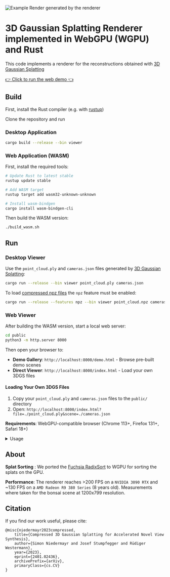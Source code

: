 ![Example Render generated by the renderer](img/example.png)

# 3D Gaussian Splatting Renderer implemented in WebGPU (WGPU) and Rust

This code implements a renderer for the reconstructions obtained with [3D Gaussian Splatting](https://github.com/graphdeco-inria/gaussian-splatting)

[👉 Click to run the web demo 👈](https://keksboter.github.io/web-splat/demo.html)


## Build

First, install the Rust compiler (e.g. with [rustup](https://rustup.rs/)) 

Clone the repository and run

### Desktop Application
```bash
cargo build --release --bin viewer 
```

### Web Application (WASM)
First, install the required tools:
```bash
# Update Rust to latest stable
rustup update stable

# Add WASM target
rustup target add wasm32-unknown-unknown

# Install wasm-bindgen
cargo install wasm-bindgen-cli
```

Then build the WASM version:
```bash
./build_wasm.sh
```

## Run

### Desktop Viewer
Use the `point_cloud.ply` and `cameras.json` files generated by [3D Gaussian Splatting](https://github.com/graphdeco-inria/gaussian-splatting):

```bash
cargo run --release --bin viewer point_cloud.ply cameras.json
```

To load [compressed npz files](https://github.com/KeKsBoTer/c3dgs) the `npz` feature must be enabled:

```bash
cargo run --release --features npz --bin viewer point_cloud.npz cameras.json
```

### Web Viewer
After building the WASM version, start a local web server:

```bash
cd public
python3 -m http.server 8000
```

Then open your browser to:
- **Demo Gallery**: `http://localhost:8000/demo.html` - Browse pre-built demo scenes
- **Direct Viewer**: `http://localhost:8000/index.html` - Load your own 3DGS files

#### Loading Your Own 3DGS Files
1. Copy your `point_cloud.ply` and `cameras.json` files to the `public/` directory
2. Open: `http://localhost:8000/index.html?file=./point_cloud.ply&scene=./cameras.json`

**Requirements**: WebGPU-compatible browser (Chrome 113+, Firefox 131+, Safari 18+)

<details>
  <summary>Usage</summary> 
    3D Gaussian Splatting Viewer

    Usage: viewer [OPTIONS] <INPUT> [SCENE]

    Arguments:
      <INPUT>  Input file
      [SCENE]  Scene json file

    Options:
          --no-vsync  
      -h, --help      Print help
      -V, --version   Print version
</details>

## About

**Splat Sorting**
: We ported the [Fuchsia RadixSort](https://fuchsia.googlesource.com/fuchsia/+/refs/heads/main/src/graphics/lib/compute/radix_sort/) to WGPU for sorting the splats on the GPU.

**Performance**: The renderer reaches >200 FPS on a `NVIDIA 3090 RTX` and ~130 FPS on a `AMD Radeon R9 380 Series` (8 years old). Measurements where taken for the bonsai scene at 1200x799 resolution.


## Citation
If you find our work useful, please cite:
```
@misc{niedermayr2023compressed,
    title={Compressed 3D Gaussian Splatting for Accelerated Novel View Synthesis}, 
    author={Simon Niedermayr and Josef Stumpfegger and Rüdiger Westermann},
    year={2023},
    eprint={2401.02436},
    archivePrefix={arXiv},
    primaryClass={cs.CV}
}
```

